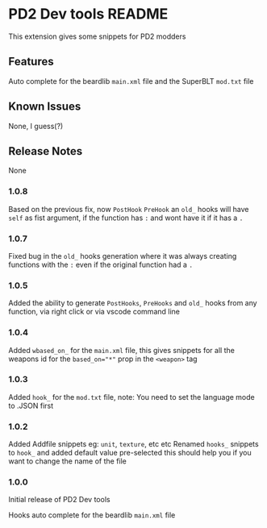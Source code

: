 # PD2 Dev tools README

This extension gives some snippets for PD2 modders

## Features

Auto complete for the beardlib `main.xml` file and the SuperBLT `mod.txt` file

## Known Issues

None, I guess(?)

## Release Notes
None

### 1.0.8
Based on the previous fix, now `PostHook` `PreHook` an `old_` hooks will have `self` as fist argument, if the function has `:` and wont have it if it has a `.` 

### 1.0.7
Fixed bug in the `old_` hooks generation where it was always creating functions with the `:` even if the original function had a `.`

### 1.0.5
Added the ability to generate `PostHooks`, `PreHooks` and `old_` hooks from any function, via right click or via vscode command line

### 1.0.4
Added `wbased_on_` for the `main.xml` file, this gives snippets for all the weapons id for the `based_on="*"` prop in the `<weapon>` tag 

### 1.0.3
Added `hook_` for the `mod.txt` file, note: You need to set the language mode to .JSON first

### 1.0.2
Added Addfile snippets eg: `unit`, `texture`, etc etc
Renamed `hooks_` snippets to `hook_` and added default value pre-selected this should help you if you want to change the name of the file

### 1.0.0

Initial release of PD2 Dev tools

Hooks auto complete for the beardlib `main.xml` file

